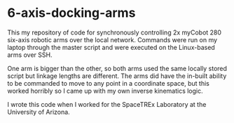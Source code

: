 # 6-axis-docking-arms
This my repository of code for synchronously controlling 2x myCobot 280 six-axis robotic arms over the local network. Commands were run on my laptop through the master script and were executed on the Linux-based arms over SSH. 

One arm is bigger than the other, so both arms used the same locally stored script but linkage lengths are different. The arms did have the in-built ability to be commanded to move to any point in a coordinate space, but this worked horribly so I came up with my own inverse kinematics logic.

I wrote this code when I worked for the SpaceTREx Laboratory at the University of Arizona.
